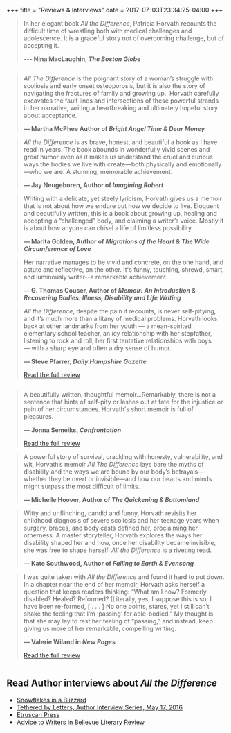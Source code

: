 +++
title = "Reviews & Interviews"
date = 2017-07-03T23:34:25-04:00
+++

> In her elegant book *All the Difference*, Patricia Horvath recounts the difficult time of wrestling both with medical challenges and adolescence. It is a graceful story not of overcoming challenge, but of accepting it.
>
> **--- Nina MacLaughin, _The Boston Globe_**

<div class="column column--first">

<blockquote>
  <p><em>All The Difference</em> is the poignant story of a woman’s struggle with scoliosis and early onset osteoporosis, but it is also the story of navigating the fractures of family and growing up.  Horvath carefully excavates the fault lines and intersections of these powerful strands in her narrative, writing a heartbreaking and ultimately hopeful story about acceptance.</p>
  <strong>&#8212; Martha McPhee Author of <em>Bright Angel Time & Dear Money</em></strong>
</blockquote>

<blockquote>
  <p><em>All the Difference</em> is as brave, honest, and beautiful a book as I have read in years. The book abounds in wonderfully vivid scenes and great humor even as it makes us understand the cruel and curious ways the bodies we live with create—both physically and emotionally—who we are. A stunning, memorable achievement.</p>
  <strong>&#8212; Jay Neugeboren, Author of <em>Imagining Robert</em></strong>
</blockquote>

<blockquote>
  <p>Writing with a delicate, yet steely lyricism, Horvath gives us a memoir that is not about how we endure but how we decide to live. Eloquent and beautifully written, this is a book about growing up, healing and accepting a “challenged” body, and claiming a writer’s voice. Mostly it is about how anyone can chisel a life of limitless possibility.</p>
  <strong>&#8212; Marita Golden, Author of <em>Migrations of the Heart & The Wide Circumference of Love</em></strong>
</blockquote>

<blockquote>
  <p>Her narrative manages to be vivid and concrete, on the one hand, and astute and reflective, on the other. It's funny, touching, shrewd, smart, and luminously writer--a remarkable achievement.</p>
  <strong>&#8212; G. Thomas Couser, Author of <em>Memoir: An Introduction & Recovering Bodies: Illness, Disability and Life Writing</em></strong>
</blockquote>

<blockquote>
  <p><em>All the Difference</em>, despite the pain it recounts, is never self-pitying, and it’s much more than a litany of medical problems. Horvath looks back at other landmarks from her youth — a mean-spirited elementary school teacher, an icy relationship with her stepfather, listening to rock and roll, her first tentative relationships with boys — with a sharp eye and often a dry sense of humor.</p>
  <p><strong>&#8212; Steve Pfarrer, <em>Daily Hampshire Gazette</em></strong></p>
  <p><a href="http://www.gazettenet.com/Book-Bag-9739302">Read the full review</a></p>
</blockquote>

</div>

<div class="column column--second">

<blockquote>
  <p>A beautifully written, thoughtful memoir…Remarkably, there is not a
sentence that hints of self-pity or lashes out at fate for the injustice
or pain of her circumstances. Horvath's short memoir is full of
pleasures.</p>
  <p><strong>&#8212; Jonna Semeiks, <em>Confrontation</em></strong></p>
  <p><a href="http://confrontationmagazine.org/received-and-recommended-patricia-horvaths-all-the-difference/">Read the full review</a></p>
</blockquote>

<blockquote>
  <p>A powerful story of survival, crackling with honesty, vulnerability, and wit, Horvath’s memoir <em>All The Difference</em> lays bare the myths of disability and the ways we are bound by our body’s betrayals—whether they be overt or invisible—and how our hearts and minds might surpass the most difficult of limits.</p>
  <strong>&#8212; Michelle Hoover, Author of <em>The Quickening & Bottomland</em></strong>
</blockquote>

<blockquote>
  <p>Witty and unflinching, candid and funny, Horvath revisits her childhood diagnosis of severe scoliosis and her teenage years when surgery, braces, and body casts defined her, proclaiming her otherness. A master storyteller, Horvath explores the ways her disability shaped her and how, once her disability became invisible, she was free to shape herself. <em>All the Difference</em> is a riveting read. </p>
  <strong>&#8212; Kate Southwood, Author of <em>Falling to Earth & Evensong</em></strong>
</blockquote>

<blockquote>
  <p>I was quite taken with <em>All the Difference</em> and found it hard to put down. In a chapter near the end of her memoir, Horvath asks herself a question that keeps readers thinking: “What am I now? Formerly disabled? Healed? Reformed? (Literally, yes, I suppose this is so; I have been re-formed, [ . . . ] No one points, stares, yet I still can’t shake the feeling that I’m ‘passing’ for able-bodied.” My thought is that she may lay to rest her feeling of “passing,” and instead, keep giving us more of her remarkable, compelling writing.</p>
  <p><strong>&#8212; Valerie Wiland in <em>New Pages</em></strong></p>
  <p><a href="https://www.newpages.com/book-reviews/all-the-difference">Read the full review</a></p>
</blockquote>

</div>

## Read Author interviews about *All the Difference*

* [Snowflakes in a Blizzard](https://snowflakesarise.wordpress.com/)
* [Tethered by Letters, Author Interview Series, May 17, 2016](http://tetheredbyletters.com/author-qa-patricia-horvath/)
* [Etruscan Press](http://etruscanpress.org/interview-with-patricia-horvath-by-pamela-turchin/)
* [Advice to Writers in Bellevue Literary Review](http://blr.med.nyu.edu/content/interviews/2011-contest-winners/patti-horvath)
